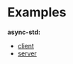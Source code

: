 # Examples

**async-std:**

- [client](/examples/async-std/client)
- [server](/examples/async-std/server)